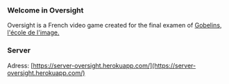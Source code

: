 ### Welcome in Oversight
Oversight is a French video game created for the final examen of [Gobelins, l'école de l'image.](https://www.gobelins.fr/)

### Server
Adress: [https://server-oversight.herokuapp.com/](https://server-oversight.herokuapp.com/)
